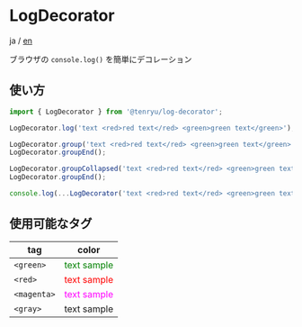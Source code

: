 # LogDecorator

ja / [en](./README.en.md)

ブラウザの `console.log()` を簡単にデコレーション

## 使い方

```TypeScript
import { LogDecorator } from '@tenryu/log-decorator';

LogDecorator.log('text <red>red text</red> <green>green text</green>');

LogDecorator.group('text <red>red text</red> <green>green text</green>');
LogDecorator.groupEnd();

LogDecorator.groupCollapsed('text <red>red text</red> <green>green text</green>');
LogDecorator.groupEnd();

console.log(...LogDecorator('text <red>red text</red> <green>green text</green>'));
```

## 使用可能なタグ

| tag         | color                                            |
| ----------- | ------------------------------------------------ |
| `<green>`   | <span style="color: #008000">text sample</span>  |
| `<red>`     | <span style="color: #ff0000">text sample</span>  |
| `<magenta>` | <span style="color: #ff00ff">text sample</span>  |
| `<gray>`    | <span style="color: #8008080">text sample</span> |

